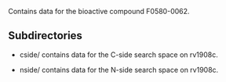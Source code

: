 Contains data for the bioactive compound F0580-0062.

## Subdirectories

- cside/ contains data for the C-side search space on rv1908c.

- nside/ contains data for the N-side search space on rv1908c.

